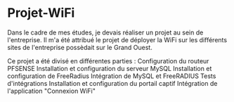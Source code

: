 # Projet-WiFi

Dans le cadre de mes études, je devais réaliser un projet au sein de l'entreprise. Il m'a été attribué le projet de déployer la WiFi sur les différents sites de l'entreprise possèdait sur le Grand Ouest.

Ce projet a été divisé en différentes parties :
     Configuration du routeur PFSENSE
     Installation et configuration du serveur MySQL
     Installation et configuration de FreeRadius
     Intégration de MySQL et FreeRADIUS
     Tests d'intégrations
     Installation et configuration du portail captif
     Intégration de l'application "Connexion WiFi"
